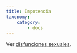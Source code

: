 ```yaml
---
title: Impotencia
taxonomy:
    category:
        - docs
---
```


Ver [disfunciones sexuales](../disfunciones-sexuales.html).